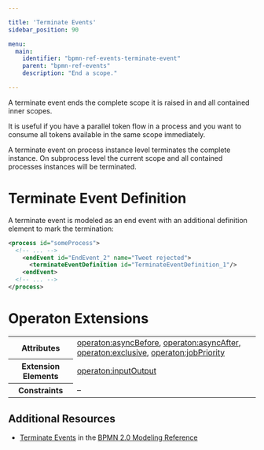 ```yaml
---

title: 'Terminate Events'
sidebar_position: 90

menu:
  main:
    identifier: "bpmn-ref-events-terminate-event"
    parent: "bpmn-ref-events"
    description: "End a scope."

---
```


A terminate event ends the complete scope it is raised in and all contained inner scopes.

It is useful if you have a parallel token flow in a process and you want to consume all tokens available in the same scope immediately.

A terminate event on process instance level terminates the complete instance. On subprocess level the current scope and all contained processes instances will be terminated.

<div data-bpmn-diagram="../bpmn/event-terminate"></div>


# Terminate Event Definition

A terminate event is modeled as an end event with an additional definition element to mark the termination:

```xml
<process id="someProcess">
  <!-- ... -->
    <endEvent id="EndEvent_2" name="Tweet rejected">
      <terminateEventDefinition id="TerminateEventDefinition_1"/>
    <endEvent>
  <!-- ... -->
</process>
```


# Operaton Extensions

<table class="table table-striped">
  <tr>
    <th>Attributes</th>
    <td>
      <a href="../reference/bpmn20/custom-extensions/extension-attributes.md#asyncbefore">operaton:asyncBefore</a>,
      <a href="../reference/bpmn20/custom-extensions/extension-attributes.md#asyncafter">operaton:asyncAfter</a>,
      <a href="../reference/bpmn20/custom-extensions/extension-attributes.md#exclusive">operaton:exclusive</a>,
      <a href="../reference/bpmn20/custom-extensions/extension-attributes.md#jobpriority">operaton:jobPriority</a>
    </td>
  </tr>
  <tr>
    <th>Extension Elements</th>
    <td>
      <a href="../reference/bpmn20/custom-extensions/extension-elements.md#inputoutput">operaton:inputOutput</a>
    </td>
  </tr>
  <tr>
    <th>Constraints</th>
    <td>&ndash;</td>
  </tr>
</table>

## Additional Resources

* [Terminate Events](http://operaton.org/bpmn/reference.html#events-termination) in the [BPMN 2.0 Modeling Reference](http://operaton.org/bpmn/reference.html)
